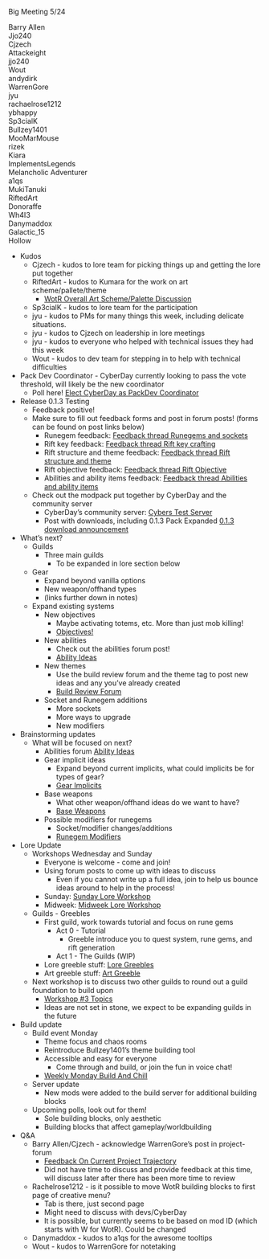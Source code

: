 Big Meeting 5/24

Barry Allen  
Jjo240  
Cjzech  
Attackeight  
jjo240  
Wout  
andydirk  
WarrenGore  
jyu  
rachaelrose1212  
ybhappy  
Sp3cialK  
Bullzey1401  
MooMarMouse  
rizek  
Kiara  
ImplementsLegends  
Melancholic Adventurer  
a1qs  
MukiTanuki  
RiftedArt  
Donoraffe  
Wh4I3  
Danymaddox  
Galactic\_15  
Hollow

* Kudos  
  * Cjzech \- kudos to lore team for picking things up and getting the lore put together  
  * RiftedArt \- kudos to Kumara for the work on art scheme/pallete/theme  
    * [WotR Overall Art Scheme/Palette Discussion](https://discord.com/channels/1328761294085554176/1375228037771034656)   
  * Sp3cialK \- kudos to lore team for the participation  
  * jyu \- kudos to PMs for many things this week, including delicate situations.  
  * jyu \- kudos to Cjzech on leadership in lore meetings  
  * jyu \- kudos to everyone who helped with technical issues they had this week  
  * Wout \- kudos to dev team for stepping in to help with technical difficulties  
* Pack Dev Coordinator \- CyberDay currently looking to pass the vote threshold, will likely be the new coordinator  
  * Poll here\! [Elect CyberDay as PackDev Coordinator](https://discord.com/channels/1328761294085554176/1347951965245542521/1375235946676490322)   
* Release 0.1.3 Testing  
  * Feedback positive\!  
  * Make sure to fill out feedback forms and post in forum posts\! (forms can be found on post links below)  
    * Runegem feedback: [Feedback thread Runegems and sockets](https://discord.com/channels/1328761294085554176/1371166325392539698)   
    * Rift key feedback: [Feedback thread Rift key crafting](https://discord.com/channels/1328761294085554176/1371169257194520687)   
    * Rift structure and theme feedback: [Feedback thread Rift structure and theme](https://discord.com/channels/1328761294085554176/1371171202948792360)   
    * Rift objective feedback: [Feedback thread Rift Objective](https://discord.com/channels/1328761294085554176/1371172196826743018)   
    * Abilities and ability items feedback: [Feedback thread Abilities and ability items](https://discord.com/channels/1328761294085554176/1371167745412042843)   
  * Check out the modpack put together by CyberDay and the community server  
    * CyberDay’s community server: [Cybers Test Server](https://discord.com/channels/1328761294085554176/1373386542524928111)   
    * Post with downloads, including 0.1.3 Pack Expanded [0.1.3 download announcement](https://discord.com/channels/1328761294085554176/1335632879773941760/1370877429710848170)   
* What’s next?  
  * Guilds  
    * Three main guilds  
      * To be expanded in lore section below  
  * Gear  
    * Expand beyond vanilla options  
    * New weapon/offhand types  
    * (links further down in notes)  
  * Expand existing systems  
    * New objectives  
      * Maybe activating totems, etc. More than just mob killing\!  
      * [Objectives!](https://discord.com/channels/1328761294085554176/1375922167027597322)   
    * New abilities  
      * Check out the abilities forum post\!  
      * [Ability Ideas](https://discord.com/channels/1328761294085554176/1373065058531410011)   
    * New themes  
      * Use the build review forum and the theme tag to post new ideas and any you’ve already created 
      * [Build Review Forum](https://discord.com/channels/1328761294085554176/1369050444353241199)   
    * Socket and Runegem additions  
      * More sockets  
      * More ways to upgrade  
      * New modifiers  
* Brainstorming updates  
  * What will be focused on next?  
    * Abilities forum [Ability Ideas](https://discord.com/channels/1328761294085554176/1373065058531410011)   
    * Gear implicit ideas  
      * Expand beyond current implicits, what could implicits be for types of gear?  
      * [Gear Implicits](https://discord.com/channels/1328761294085554176/1375921844166590494)   
    * Base weapons  
      * What other weapon/offhand ideas do we want to have?  
      * [Base Weapons](https://discord.com/channels/1328761294085554176/1375921524011433984)   
    * Possible modifiers for runegems  
      * Socket/modifier changes/additions  
      * [Runegem Modifiers](https://discord.com/channels/1328761294085554176/1375922651398148126)   
* Lore Update  
  * Workshops Wednesday and Sunday  
    * Everyone is welcome \- come and join\!  
    * Using forum posts to come up with ideas to discuss  
      * Even if you cannot write up a full idea, join to help us bounce ideas around to help in the process\!  
    * Sunday: [Sunday Lore Workshop](https://discord.com/events/1328761294085554176/1372370223159574589)   
    * Midweek: [Midweek Lore Workshop](https://discord.com/events/1328761294085554176/1375915948569268234)   
  * Guilds \- Greebles  
    * First guild, work towards tutorial and focus on rune gems  
      * Act 0 \- Tutorial  
        * Greeble introduce you to quest system, rune gems, and rift generation  
      * Act 1 \- The Guilds (WIP)  
    * Lore greeble stuff: [Lore Greebles](https://discord.com/channels/1328761294085554176/1339097373779165215)
    * Art greeble stuff: [Art Greeble](https://discord.com/channels/1328761294085554176/1340179969287917569)
  * Next workshop is to discuss two other guilds to round out a guild foundation to build upon  
    * [Workshop #3 Topics](https://discord.com/channels/1328761294085554176/1375330452809711648)   
    * Ideas are not set in stone, we expect to be expanding guilds in the future  
* Build update  
  * Build event Monday  
    * Theme focus and chaos rooms  
    * Reintroduce Bullzey1401’s theme building tool  
    * Accessible and easy for everyone  
      * Come through and build, or join the fun in voice chat\!  
    * [Weekly Monday Build And Chill](https://discord.com/events/1328761294085554176/1374438712775282838)
  * Server update
    * New mods were added to the build server for additional building blocks
  * Upcoming polls, look out for them!
    * Sole building blocks, only aesthetic
    * Building blocks that affect gameplay/worldbuilding
* Q\&A  
  * Barry Allen/Cjzech \- acknowledge WarrenGore’s post in project-forum  
    * [Feedback On Current Project Trajectory](https://discord.com/channels/1328761294085554176/1375876411088310512)   
    * Did not have time to discuss and provide feedback at this time, will discuss later after there has been more time to review  
  * Rachelrose1212 \- is it possible to move WotR building blocks to first page of creative menu?  
    * Tab is there, just second page  
    * Might need to discuss with devs/CyberDay  
    * It is possible, but currently seems to be based on mod ID (which starts with W for WotR). Could be changed  
  * Danymaddox \- kudos to a1qs for the awesome tooltips  
  * Wout \- kudos to WarrenGore for notetaking
